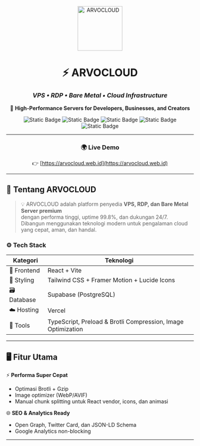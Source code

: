 <!-- 🌩️ ARVOCLOUD - VPS & RDP SOLUTIONS -->

<div align="center">

<img src="https://i.ibb.co/VYh29p8y/Arvocloud1.webp" alt="ARVOCLOUD" width="120"/>

# ⚡ **ARVOCLOUD**
### _VPS • RDP • Bare Metal • Cloud Infrastructure_

🚀 **High-Performance Servers for Developers, Businesses, and Creators**

![Static Badge](https://img.shields.io/badge/Framework-React_+_Vite-blue?logo=react)
![Static Badge](https://img.shields.io/badge/Styled_with-TailwindCSS-06B6D4?logo=tailwindcss)
![Static Badge](https://img.shields.io/badge/Hosted_on-Vercel-black?logo=vercel)
![Static Badge](https://img.shields.io/badge/Database-Supabase-3ECF8E?logo=supabase)
![Static Badge](https://img.shields.io/badge/Build_Status-Stable-success?logo=githubactions)

---

### 🌍 **Live Demo**
👉 [https://arvocloud.web.id](https://arvocloud.web.id)

</div>

---

## 🧠 **Tentang ARVOCLOUD**

> 💡 ARVOCLOUD adalah platform penyedia **VPS, RDP, dan Bare Metal Server premium**  
> dengan performa tinggi, uptime 99.8%, dan dukungan 24/7.  
> Dibangun menggunakan teknologi modern untuk pengalaman cloud yang cepat, aman, dan handal.

### ⚙️ **Tech Stack**
| Kategori | Teknologi |
|-----------|------------|
| 🧩 Frontend | React + Vite |
| 🎨 Styling | Tailwind CSS + Framer Motion + Lucide Icons |
| 🗃️ Database | Supabase (PostgreSQL) |
| ☁️ Hosting | Vercel |
| 🧰 Tools | TypeScript, Preload & Brotli Compression, Image Optimization |

---

## 🖥️ **Fitur Utama**


⚡ **Performa Super Cepat**  
- Optimasi Brotli + Gzip  
- Image optimizer (WebP/AVIF)  
- Manual chunk splitting untuk React vendor, icons, dan animasi

🌐 **SEO & Analytics Ready**  
- Open Graph, Twitter Card, dan JSON-LD Schema  
- Google Analytics non-blocking

---
